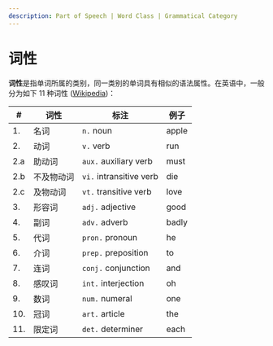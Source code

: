 ```yaml
---
description: Part of Speech | Word Class | Grammatical Category
---
```


# 词性

**词性**是指单词所属的类别，同一类别的单词具有相似的语法属性。在英语中，一般分为如下 11 种词性 ([Wikipedia](https://en.wikipedia.org/wiki/Part_of_speech))：

| #   | 词性       | 标注                    | 例子  |
| --- | ---------- | ----------------------- | ----- |
| 1.  | 名词       | `n.` noun               | apple |
| 2.  | 动词       | `v.` verb               | run   |
| 2.a | 助动词     | `aux.` auxiliary verb   | must  |
| 2.b | 不及物动词 | `vi.` intransitive verb | die   |
| 2.c | 及物动词   | `vt.` transitive verb   | love  |
| 3.  | 形容词     | `adj.` adjective        | good  |
| 4.  | 副词       | `adv.` adverb           | badly |
| 5.  | 代词       | `pron.` pronoun         | he    |
| 6.  | 介词       | `prep.` preposition     | to    |
| 7.  | 连词       | `conj.` conjunction     | and   |
| 8.  | 感叹词     | `int.` interjection     | oh    |
| 9.  | 数词       | `num.` numeral          | one   |
| 10. | 冠词       | `art.` article          | the   |
| 11. | 限定词     | `det.` determiner       | each  |
